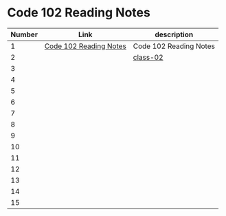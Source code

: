 # Code 102 Reading Notes
| Number      | Link        |description |
| ----------- | ----------- |------------|
| 1           |[Code 102 Reading Notes](https://ali-19901110.github.io/reading-notes/Code%20102%20Reading%20Notes)|Code 102 Reading Notes|
| 2   |         |[class-02](https://ali-19901110.github.io/reading-notes/summarizesOfclass-02)| class-02|
| 3  |         |            |            |
| 4   |         |           |            |
| 5   |         |           |            |
| 6   |         |           |            |
| 7   |         |           |            |
| 8   |         |           |            |
| 9   |         |           |            |
| 10   |         |          |            |
| 11  |         |           |            |
| 12   |         |          |            |
| 13   |         |          |            |
| 14   |         |          |            |
| 15   |         |          |            |
